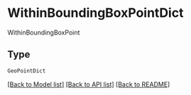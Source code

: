 # WithinBoundingBoxPointDict

WithinBoundingBoxPoint

## Type
```python
GeoPointDict
```


[[Back to Model list]](../../../../README.md#models-v2-link) [[Back to API list]](../../../../README.md#apis-v2-link) [[Back to README]](../../../../README.md)
